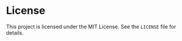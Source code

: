 # License

<!-- AUTODOC:BEGIN main -->
This project is licensed under the MIT License. See the `LICENSE` file for details.
<!-- AUTODOC:END main -->


